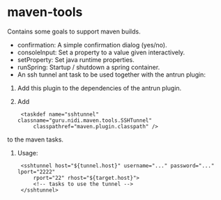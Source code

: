 maven-tools
===========
Contains some goals to support maven builds.

- confirmation: A simple confirmation dialog (yes/no).
- consoleInput: Set a property to a value given interactively.
- setProperty: Set java runtime properties.
- runSpring: Startup / shutdown a spring container.
- An ssh tunnel ant task to be used together with the antrun plugin:

1. Add this plugin to the dependencies of the antrun plugin.
1. Add

        <taskdef name="sshtunnel" classname="guru.nidi.maven.tools.SSHTunnel"
            classpathref="maven.plugin.classpath" />
to the maven tasks.
1. Usage:

        <sshtunnel host="${tunnel.host}" username="..." password="..." lport="2222"
            rport="22" rhost="${target.host}">
            <!-- tasks to use the tunnel -->
        </sshtunnel>
